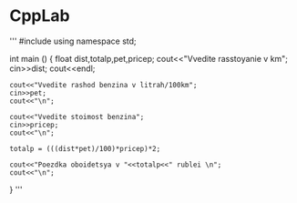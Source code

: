 # CppLab

'''
#include <iostream>
using namespace std;

int main ()
{
    float dist,totalp,pet,pricep;
    cout<<"Vvedite rasstoyanie v km";
    cin>>dist;
    cout<<endl;
    
    cout<<"Vvedite rashod benzina v litrah/100km";
    cin>>pet;
    cout<<"\n";
    
    cout<<"Vvedite stoimost benzina";
    cin>>pricep;
    cout<<"\n";
    
    totalp = (((dist*pet)/100)*pricep)*2;
    
    cout<<"Poezdka oboidetsya v "<<totalp<<" rublei \n";
    cout<<"\n";
}
'''
